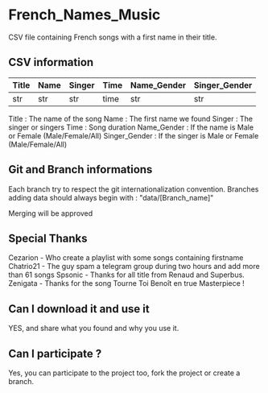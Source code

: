 # French_Names_Music

CSV file containing French songs with a first name in their title.

## CSV information

 Title | Name | Singer | Time | Name_Gender | Singer_Gender |
|-------|------|--------|------|-------------|---------------|
| str   | str  | str    | time | str         | str           |

Title : The name of the song
Name : The first name we found
Singer : The singer or singers
Time : Song duration
Name_Gender : If the name is Male or Female (Male/Female/All)
Singer_Gender : If the singer is Male or Female (Male/Female/All)

## Git and Branch informations

Each branch try to respect the git internationalization convention.
Branches adding data should always begin with : "data/[Branch_name]"

Merging will be approved 

## Special Thanks

Cezarion - Who create a playlist with some songs containing firstname
Chatrio21 - The guy spam a telegram group during two hours and add more than 61 songs
Spsonic - Thanks for all title from Renaud and Superbus.
Zenigata - Thanks for the song Tourne Toi Benoît en true Masterpiece !

## Can I download it and use it

YES, and share what you found and why you use it.

## Can I participate ?

Yes, you can participate to the project too, fork the project or create a branch.
